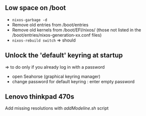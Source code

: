 ## Low space on /boot

- `nixos-garbage -d`
- Remove old entries from /boot/entries
- Remove old kernels from /boot/EFI/nixos/ (those not listed in the /boot/entries/nixos-generation-xx.conf files)
- `nixos-rebuild switch` => should 


## Unlock the 'default' keyring at startup

=> to do only if you already log in with a password

- open Seahorse (graphical keyring manager)
- change password for default keyring : enter empty password


## Lenovo thinkpad 470s

Add missing resolutions with _addModeline.sh_ script
